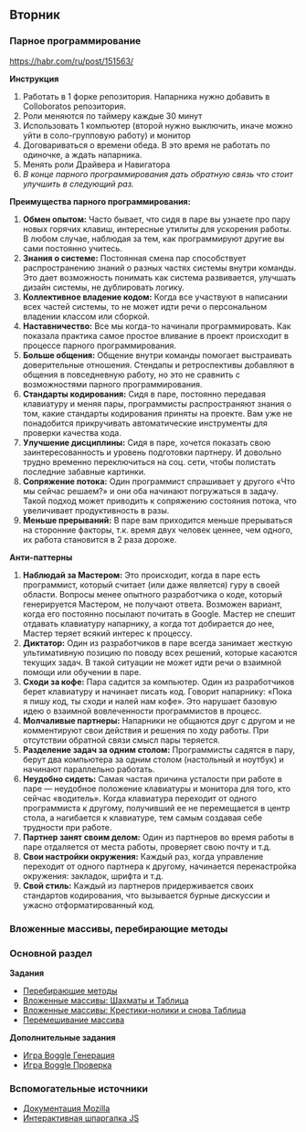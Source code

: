 ## Вторник


### Парное программирование

https://habr.com/ru/post/151563/  

**Инструкция**
1. Работать в 1 форке репозитория. Напарника нужно добавить в Colloboratos репозитория.
1. Роли меняются по таймеру каждые 30 минут
1. Использовать 1 компьютер (второй нужно выключить, иначе можно уйти в соло-групповую работу) и монитор
1. Договариваться о времени обеда. В это время не работать по одиночке, а ждать напарника.
1. Менять роли Драйвера и Навигатора
1. *В конце парного программирования дать обратную связь что стоит улучшить в следующий раз.*

**Преимущества парного программирования:**
1. **Обмен опытом:** Часто бывает, что сидя в паре вы узнаете про пару новых горячих клавиш, интересные утилиты для ускорения работы. В любом случае, наблюдая за тем, как программируют другие вы сами постоянно учитесь.
1. **Знания о системе:** Постоянная смена пар способствует распространению знаний о разных частях системы внутри команды. Это дает возможность понимать как система развивается, улучшать дизайн системы, не дублировать логику.
1. **Коллективное владение кодом:** Когда все участвуют в написании всех частей системы, то не может идти речи о персональном владении классом или сборкой.
1. **Наставничество:** Все мы когда-то начинали программировать. Как показала практика самое простое вливание в проект происходит в процессе парного программирования.
1. **Больше общения:** Общение внутри команды помогает выстраивать доверительные отношения. Стендапы и ретроспективы добавляют в общения в повседневную работу, но это не сравнить с возможностями парного программирования.
1. **Стандарты кодирования:** Сидя в паре, постоянно передавая клавиатуру и меняя пары, программисты распространяют знания о том, какие стандарты кодирования приняты на проекте. Вам уже не понадобится прикручивать автоматические инструменты для проверки качества кода.
1. **Улучшение дисциплины:** Сидя в паре, хочется показать свою заинтересованность и уровень подготовки партнеру. И довольно трудно временно переключиться на соц. сети, чтобы полистать последние забавные картинки.
1. **Сопряжение потока:** Один программист спрашивает у другого «Что мы сейчас решаем?» и они оба начинают погружаться в задачу. Такой подход может приводить к сопряжению состояния потока, что увеличивает продуктивность в разы.
1. **Меньше прерываний:** В паре вам приходится меньше прерываться на сторонние факторы, т.к. время двух человек ценнее, чем одного, их работа становится в 2 раза дороже.

**Анти-паттерны**
1. **Наблюдай за Мастером:** Это происходит, когда в паре есть программист, который считает (или даже является) гуру в своей области. Вопросы менее опытного разработчика о коде, который генерируется Мастером, не получают ответа. Возможен вариант, когда его постоянно посылают почитать в Google. Мастер не спешит отдавать клавиатуру напарнику, а когда тот добирается до нее, Мастер теряет всякий интерес к процессу.
1. **Диктатор:** Один из разработчиков в паре всегда занимает жесткую ультимативную позицию по поводу всех решений, которые касаются текущих задач. В такой ситуации не может идти речи о взаимной помощи или обучении в паре.
1. **Сходи за кофе:** Пара садится за компьютер. Один из разработчиков берет клавиатуру и начинает писать код. Говорит напарнику: «Пока я пишу код, ты сходи и налей нам кофе». Это нарушает базовую идею о взаимной вовлеченности программистов в процесс.
1. **Молчаливые партнеры:** Напарники не общаются друг с другом и не комментируют свои действия и решения по ходу работы. При отсутствии обратной связи смысл пары теряется.
1. **Разделение задач за одним столом:** Программисты садятся в пару, берут два компьютера за одним столом (настольный и ноутбук) и начинают параллельно работать.
1. **Неудобно сидеть:** Самая частая причина усталости при работе в паре — неудобное положение клавиатуры и монитора для того, кто сейчас «водитель». Когда клавиатура переходит от одного программиста к другому, получивший ее не перемещается в центр стола, а нагибается к клавиатуре, тем самым создавая себе трудности при работе.
1. **Партнер занят своим делом:** Один из партнеров во время работы в паре отдаляется от места работы, проверяет свою почту и т.д.
1. **Свои настройки окружения:** Каждый раз, когда управление переходит от одного партнера к другому, начинается перенастройка окружения: закладок, шрифта и т.д.
1. **Свой стиль:** Каждый из партнеров придерживается своих стандартов кодирования, что вызывается бурные дискуссии и ужасно отформатированный код.

### Вложенные массивы, перебирающие методы
### Основной раздел

**Задания**
- [Перебирающие методы](../../../../core-js-enumerable-methods)
- [Вложенные массивы: Шахматы и Таблица](../../../../core-js-nested-arrays-chess)
- [Вложенные массивы: Крестики-нолики и снова Таблица](../../../../core-js-nested-arrays-tic-tac-toe)
- [Перемешивание массива](../../../../shuffle-challenge)


**Дополнительные задания**
- [Игра Boggle Генерация](../../../../extra-nested-arrays-boggle-1-board-generation)
- [Игра Boggle Проверка](../../../../extra-nested-arrays-boggle-2-word-checker)

### Вспомогательные источники

- [Документация Mozilla](https://developer.mozilla.org/ru/docs/Web/JavaScript)
- [Интерактивная шпаргалка JS](https://htmlcheatsheet.com/js)
